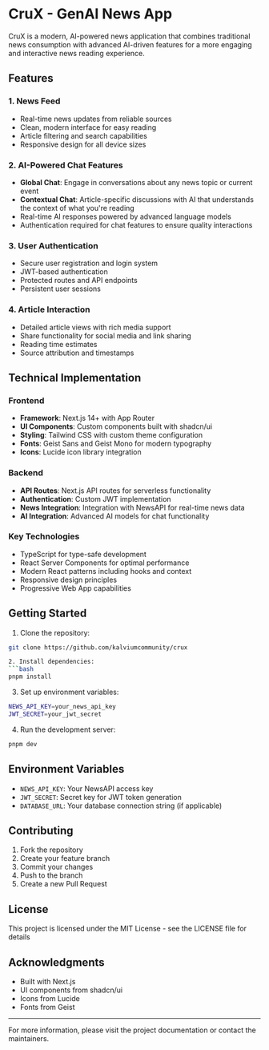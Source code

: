 # CruX - GenAI News App

CruX is a modern, AI-powered news application that combines traditional news consumption with advanced AI-driven features for a more engaging and interactive news reading experience.

## Features

### 1. News Feed
- Real-time news updates from reliable sources
- Clean, modern interface for easy reading
- Article filtering and search capabilities
- Responsive design for all device sizes

### 2. AI-Powered Chat Features
- **Global Chat**: Engage in conversations about any news topic or current event
- **Contextual Chat**: Article-specific discussions with AI that understands the context of what you're reading
- Real-time AI responses powered by advanced language models
- Authentication required for chat features to ensure quality interactions

### 3. User Authentication
- Secure user registration and login system
- JWT-based authentication
- Protected routes and API endpoints
- Persistent user sessions

### 4. Article Interaction
- Detailed article views with rich media support
- Share functionality for social media and link sharing
- Reading time estimates
- Source attribution and timestamps

## Technical Implementation

### Frontend
- **Framework**: Next.js 14+ with App Router
- **UI Components**: Custom components built with shadcn/ui
- **Styling**: Tailwind CSS with custom theme configuration
- **Fonts**: Geist Sans and Geist Mono for modern typography
- **Icons**: Lucide icon library integration

### Backend
- **API Routes**: Next.js API routes for serverless functionality
- **Authentication**: Custom JWT implementation
- **News Integration**: Integration with NewsAPI for real-time news data
- **AI Integration**: Advanced AI models for chat functionality

### Key Technologies
- TypeScript for type-safe development
- React Server Components for optimal performance
- Modern React patterns including hooks and context
- Responsive design principles
- Progressive Web App capabilities


## Getting Started

1. Clone the repository:
```bash
git clone https://github.com/kalviumcommunity/crux

2. Install dependencies:
```bash
pnpm install
```

3. Set up environment variables:
```bash
NEWS_API_KEY=your_news_api_key
JWT_SECRET=your_jwt_secret
```

4. Run the development server:
```bash
pnpm dev
```

## Environment Variables

- `NEWS_API_KEY`: Your NewsAPI access key
- `JWT_SECRET`: Secret key for JWT token generation
- `DATABASE_URL`: Your database connection string (if applicable)

## Contributing

1. Fork the repository
2. Create your feature branch
3. Commit your changes
4. Push to the branch
5. Create a new Pull Request

## License

This project is licensed under the MIT License - see the LICENSE file for details

## Acknowledgments

- Built with Next.js
- UI components from shadcn/ui
- Icons from Lucide
- Fonts from Geist

---

For more information, please visit the project documentation or contact the maintainers.

